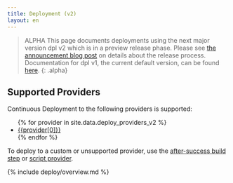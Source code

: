 ```yaml
---
title: Deployment (v2)
layout: en
---
```


>ALPHA This page documents deployments using the next major version dpl v2 which is in a preview release phase. Please see [the announcement blog post](https://blog.travis-ci.com/2019-08-27-deployment-tooling-dpl-v2-preview-release) on details about the release process. Documentation for dpl v1, the current default version, can be found [here](/user/deployment).
{: .alpha}

## Supported Providers

Continuous Deployment to the following providers is supported:

<ul class="list-language">
{% for provider in site.data.deploy_providers_v2 %}
  <li><a href="{{provider[1]}}">{{provider[0]}}</a></li>
{% endfor %}
</ul>

To deploy to a custom or unsupported provider, use the [after-success build
step](/user/deployment/custom/) or [script provider](/user/deployment/script).

{% include deploy/overview.md %}
